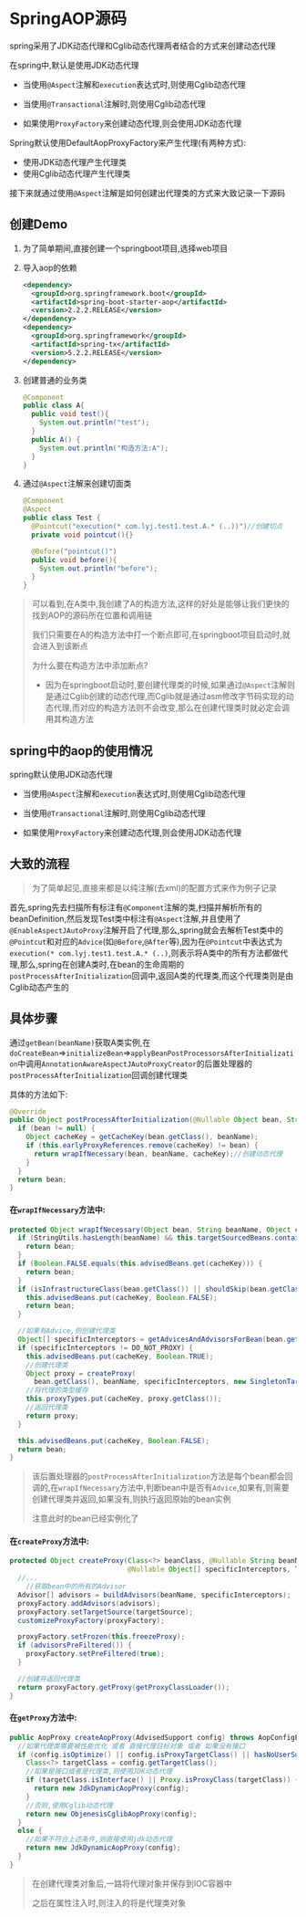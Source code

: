 # SpringAOP源码

spring采用了JDK动态代理和Cglib动态代理两者结合的方式来创建动态代理



在spring中,默认是使用JDK动态代理

- 当使用`@Aspect`注解和`execution`表达式时,则使用Cglib动态代理

- 当使用`@Transactional`注解时,则使用Cglib动态代理
- 如果使用`ProxyFactory`来创建动态代理,则会使用JDK动态代理



Spring默认使用DefaultAopProxyFactory来产生代理(有两种方式):

- 使用JDK动态代理产生代理类
- 使用Cglib动态代理产生代理类



接下来就通过使用`@Aspect`注解是如何创建出代理类的方式来大致记录一下源码

## 创建Demo

1. 为了简单期间,直接创建一个springboot项目,选择web项目

2. 导入aop的依赖

   ```xml
   <dependency>
     <groupId>org.springframework.boot</groupId>
     <artifactId>spring-boot-starter-aop</artifactId>
     <version>2.2.2.RELEASE</version>
   </dependency>
   <dependency>
     <groupId>org.springframework</groupId>
     <artifactId>spring-tx</artifactId>
     <version>5.2.2.RELEASE</version>
   </dependency>
   ```

3. 创建普通的业务类

   ```java
   @Component
   public class A{
     public void test(){
       System.out.println("test");
     }
     public A() {
       System.out.println("构造方法:A");
     }
   }
   ```

4. 通过`@Aspect`注解来创建切面类

   ```java
   @Component
   @Aspect
   public class Test {
     @Pointcut("execution(* com.lyj.test1.test.A.* (..))")//创建切点
     private void pointcut(){}
   
     @Before("pointcut()")
     public void before(){
       System.out.println("before");
     }
   }
   ```

> 可以看到,在A类中,我创建了A的构造方法,这样的好处是能够让我们更快的找到AOP的源码所在位置和调用链
>
> 我们只需要在A的构造方法中打一个断点即可,在springboot项目启动时,就会进入到该断点
>
> 为什么要在构造方法中添加断点?
>
> - 因为在springboot启动时,要创建代理类的时候,如果通过`@Aspect`注解则是通过Cglib创建的动态代理,而Cglib就是通过asm修改字节码实现的动态代理,而对应的构造方法则不会改变,那么在创建代理类时就必定会调用其构造方法

## spring中的aop的使用情况

spring默认使用JDK动态代理

- 当使用`@Aspect`注解和`execution`表达式时,则使用Cglib动态代理

- 当使用`@Transactional`注解时,则使用Cglib动态代理
- 如果使用`ProxyFactory`来创建动态代理,则会使用JDK动态代理

## 大致的流程

> 为了简单起见,直接来都是以纯注解(去xml)的配置方式来作为例子记录

首先,spring先去扫描所有标注有`@Component`注解的类,扫描并解析所有的beanDefinition,然后发现Test类中标注有`@Aspect`注解,并且使用了`@EnableAspectJAutoProxy`注解开启了代理,那么,spring就会去解析Test类中的`@Pointcut`和对应的`Advice`(如`@Before`,`@After`等),因为在`@Pointcut`中表达式为`execution(* com.lyj.test1.test.A.* (..)`,则表示将A类中的所有方法都做代理,那么,spring在创建A类时,在bean的生命周期的`postProcessAfterInitialization`回调中,返回A类的代理类,而这个代理类则是由Cglib动态产生的

## 具体步骤

通过`getBean(beanName)`获取A类实例,在`doCreateBean`=>`initializeBean`=>`applyBeanPostProcessorsAfterInitialization`中调用`AnnotationAwareAspectJAutoProxyCreator`的后置处理器的`postProcessAfterInitialization`回调创建代理类

具体的方法如下:

```java
@Override
public Object postProcessAfterInitialization(@Nullable Object bean, String beanName) {
  if (bean != null) {
    Object cacheKey = getCacheKey(bean.getClass(), beanName);
    if (this.earlyProxyReferences.remove(cacheKey) != bean) {
      return wrapIfNecessary(bean, beanName, cacheKey);//创建动态代理
    }
  }
  return bean;
}
```

#### 在`wrapIfNecessary`方法中:

```java
protected Object wrapIfNecessary(Object bean, String beanName, Object cacheKey) {
  if (StringUtils.hasLength(beanName) && this.targetSourcedBeans.contains(beanName)) {
    return bean;
  }
  if (Boolean.FALSE.equals(this.advisedBeans.get(cacheKey))) {
    return bean;
  }
  if (isInfrastructureClass(bean.getClass()) || shouldSkip(bean.getClass(), beanName)) {
    this.advisedBeans.put(cacheKey, Boolean.FALSE);
    return bean;
  }

  //如果有Advice,则创建代理类
  Object[] specificInterceptors = getAdvicesAndAdvisorsForBean(bean.getClass(), beanName, null);
  if (specificInterceptors != DO_NOT_PROXY) {
    this.advisedBeans.put(cacheKey, Boolean.TRUE);
    //创建代理类
    Object proxy = createProxy(
      bean.getClass(), beanName, specificInterceptors, new SingletonTargetSource(bean));
    //将代理的类型缓存
    this.proxyTypes.put(cacheKey, proxy.getClass());
    //返回代理类
    return proxy;
  }

  this.advisedBeans.put(cacheKey, Boolean.FALSE);
  return bean;
}
```

> 该后置处理器的`postProcessAfterInitialization`方法是每个bean都会回调的,在`wrapIfNecessary`方法中,判断bean中是否有`Advice`,如果有,则需要创建代理类并返回,如果没有,则执行返回原始的bean实例
>
> 注意此时的bean已经实例化了

#### 在`createProxy`方法中:

```java
protected Object createProxy(Class<?> beanClass, @Nullable String beanName,
                             @Nullable Object[] specificInterceptors, TargetSource targetSource) {
  //...
	//获取bean中的所有的Advisor
  Advisor[] advisors = buildAdvisors(beanName, specificInterceptors);
  proxyFactory.addAdvisors(advisors);
  proxyFactory.setTargetSource(targetSource);
  customizeProxyFactory(proxyFactory);

  proxyFactory.setFrozen(this.freezeProxy);
  if (advisorsPreFiltered()) {
    proxyFactory.setPreFiltered(true);
  }

  //创建并返回代理类
  return proxyFactory.getProxy(getProxyClassLoader());
}
```

#### 在`getProxy`方法中:

```java
public AopProxy createAopProxy(AdvisedSupport config) throws AopConfigException {
  //如果代理类需要被性能优化 或者 直接代理目标对象 或者 如果没有接口
  if (config.isOptimize() || config.isProxyTargetClass() || hasNoUserSuppliedProxyInterfaces(config)) {
    Class<?> targetClass = config.getTargetClass();
    //如果是接口或者是代理类,则使用JDK动态代理
    if (targetClass.isInterface() || Proxy.isProxyClass(targetClass)) {
      return new JdkDynamicAopProxy(config);
    }
    //否则,使用Cglib动态代理
    return new ObjenesisCglibAopProxy(config);
  }
  else {
    //如果不符合上述条件,则直接使用jdk动态代理
    return new JdkDynamicAopProxy(config);
  }
}
```

> 在创建代理类对象后,一路将代理对象并保存到IOC容器中
>
> 之后在属性注入时,则注入的将是代理类对象

















